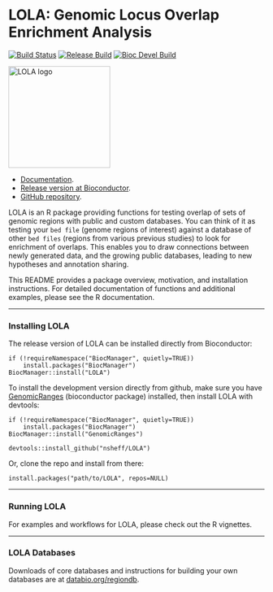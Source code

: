 # LOLA: Genomic Locus Overlap Enrichment Analysis

[![Build Status](https://travis-ci.org/nsheff/LOLA.svg?branch=master)](https://travis-ci.org/nsheff/LOLA)
[![Release Build](http://bioconductor.org/shields/build/release/bioc/LOLA.svg)](http://bioconductor.org/checkResults/release/bioc-LATEST/LOLA/)
[![Bioc Devel Build](http://bioconductor.org/shields/build/devel/bioc/LOLA.svg)](http://bioconductor.org/checkResults/devel/bioc-LATEST/LOLA/)

<img src="man/figures/LOLA-logo.png" alt="LOLA logo" width="200"/>

* [Documentation](http://code.databio.org/LOLA).
* [Release version at Bioconductor](http://bioconductor.org/packages/LOLA/).
* [GitHub repository](http://github.com/nsheff/LOLA).

LOLA is an R package providing functions for testing overlap of sets of genomic regions with public and custom databases. You can think of it as testing your `bed file` (genome regions of interest) against a database of other `bed files` (regions from various previous studies) to look for enrichment of overlaps. This enables you to draw connections between newly generated data, and the growing public databases, leading to new hypotheses and annotation sharing.

This README provides a package overview, motivation, and installation instructions. For detailed documentation of functions and additional examples, please see the R documentation.

--------------------------------------------------------------------------------
### Installing LOLA

The release version of LOLA can be installed directly from Bioconductor:

```{r}
if (!requireNamespace("BiocManager", quietly=TRUE))
    install.packages("BiocManager")
BiocManager::install("LOLA")
```

To install the development version directly from github, make sure you have [GenomicRanges](http://www.bioconductor.org/packages/release/bioc/html/GenomicRanges.html) (bioconductor package) installed, then install LOLA with devtools:
```{r}
if (!requireNamespace("BiocManager", quietly=TRUE))
    install.packages("BiocManager")
BiocManager::install("GenomicRanges")

devtools::install_github("nsheff/LOLA")

```

Or, clone the repo and install from there:
```{r}
install.packages("path/to/LOLA", repos=NULL)
```
--------------------------------------------------------------------------------
### Running LOLA

For examples and workflows for LOLA, please check out the R vignettes.

--------------------------------------------------------------------------------
### LOLA Databases

Downloads of core databases and instructions for building your own databases are at [databio.org/regiondb](http://databio.org/regiondb).

